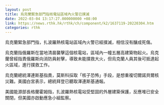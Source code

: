 ```yaml
---
layout: post
title: 烏克蘭緊急部門指核電站區域內火警已撲滅
date: 2022-03-04 13:17:27.000000000 +08:00
link: https://news.rthk.hk/rthk/ch/component/k2/1637119-20220304.htm
categories: rthk
---
```


烏克蘭緊急部門指，扎波羅熱核電站區域內火警已經撲滅，相信沒有釀成死傷。

烏克蘭指俄羅斯在當地清晨襲擊這個核電站，區域內一幢五層高建築物起火。烏克蘭曾經指責俄羅斯向消防員射擊，導致未能撲救大火，但烏克蘭人員其後可抵達起火區域，進行撲救工作。

烏克蘭總統澤連斯基指責，莫斯科採取「核子恐怖」手段，是想重複切爾諾貝爾核災難。美國白宮表示，總統拜登已聽取澤連斯基通報。

美國能源部長格蘭霍姆指，扎波羅熱核電站受堅固的外層建築保護，反應堆已安全關閉，但美國亦啟動應急小組監察。
